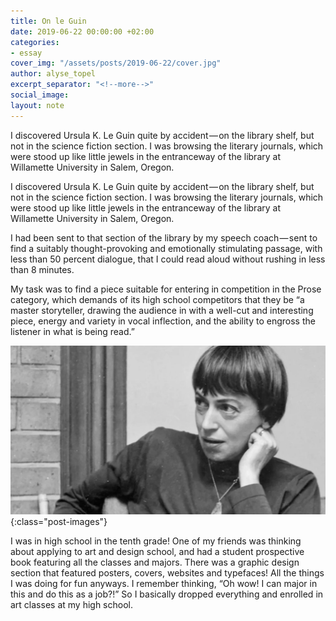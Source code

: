 ```yaml
---
title: On le Guin
date: 2019-06-22 00:00:00 +02:00
categories:
- essay
cover_img: "/assets/posts/2019-06-22/cover.jpg"
author: alyse_topel
excerpt_separator: "<!--more-->"
social_image: 
layout: note
---
```


I discovered Ursula K. Le Guin quite by accident — on the library shelf, but not in the science fiction section. I was browsing the literary journals, which were stood up like little jewels in the entranceway of the library at Willamette University in Salem, Oregon. 

<!--more-->

I discovered Ursula K. Le Guin quite by accident — on the library shelf, but not in the science fiction section. I was browsing the literary journals, which were stood up like little jewels in the entranceway of the library at Willamette University in Salem, Oregon.

I had been sent to that section of the library by my speech coach — sent to find a suitably thought-provoking and emotionally stimulating passage, with less than 50 percent dialogue, that I could read aloud without rushing in less than 8 minutes.

My task was to find a piece suitable for entering in competition in the Prose category, which demands of its high school competitors that they be “a master storyteller, drawing the audience in with a well-cut and interesting piece, energy and variety in vocal inflection, and the ability to engross the listener in what is being read.”

![Ursula K. le Guin](/assets/posts/2019-06-11/le-guin.jpg){:class="post-images"}

I was in high school in the tenth grade! One of my friends was thinking about applying to art and design school, and had a student prospective book featuring all the classes and majors. There was a graphic design section that featured posters, covers, websites and typefaces! All the things I was doing for fun anyways. I remember thinking, “Oh wow! I can major in this and do this as a job?!” So I basically dropped everything and enrolled in art classes at my high school.
